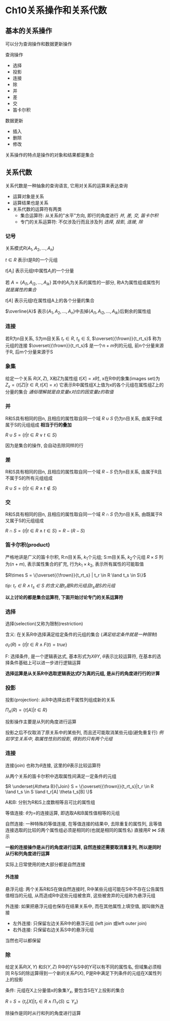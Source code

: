 # Ch10关系操作和关系代数

## 基本的关系操作
可以分为查询操作和数据更新操作

查询操作
- 选择
- 投影
- 连接
- 除
- 并
- 差
- 交
- 笛卡尔积

数据更新
- 插入
- 删除
- 修改

关系操作的特点是操作的对象和结果都是集合

## 关系代数
关系代数是一种抽象的查询语言, 它用对关系的运算来表达查询
- 运算对象是关系
- 运算结果也是关系
- 关系代数的运算符有两类
  - 集合运算符: 从关系的"水平"方向, 即行的角度进行 *并, 差, 交, 笛卡尔积*
  - 专门的关系运算符: 不仅涉及行而且涉及列 *选择, 投影, 连接, 除*

### 记号

关系模式$R(A_1, A_2,..., A_n)$

$t\in{R}$ 表示t是R的一个元组

$t[A_i]$ 表示元组t中属性$A_i$的一个分量

若 $A=\{A_{i1},A_{i2},..., A_{ik}\}$ 其中的$A_i$为关系的属性的一部分, 称A为属性组或属性列 *就是属性的集合*

$t[A]$ 表示元组t在属性组A上的各个分量的集合

$\overline{A}$ 表示$\{A_1, A_2, ..., A_n\}$中去掉$\{A_{i1},A_{i2},..., A_{ik}\}$后剩余的属性组


### 连接
若R为n目关系, S为m目关系 $t_r\in{R}$, $t_s\in{S}$, $\overset{{\frown}}{t_rt_s}$ 称为元组的连接
$\overset{{\frown}}{t_rt_s}$ 是一个$n+m$列的元组, 前n个分量来源于R, 后m个分量来源于S

### 象集
给定一个关系 $R(X, Z)$, X和Z为属性组
$t[X] = x$时, x在R中的象集(images set)为
$Z_x=\{t[Z]|t\in{R}, t[X]=x \}$
它表示R中属性组X上值为x的各个元组在属性组Z上的分量的集合
*通俗理解就是自变量x对应的因变量z的取值*

### 并
R和S具有相同的目n, 且相应的属性取自同一个域
$R\cup{S}$ 仍为n目关系, 由属于R或属于S的元组组成 **相当于行的叠加**

$R \cup{S} = \{t | t\in R \lor t\in S\}$

因为是集合的操作, 会自动去除同样的行

### 差
R和S具有相同的目n, 且相应的属性取自同一个域
$R - S$ 仍为n目关系, 由属于R且不属于S的所有元组组成

$R \cup{S} = \{t | t\in R \land t\notin S\}$


### 交
R和S具有相同的目n, 且相应的属性取自同一个域
$R \cap S$ 仍为n目关系, 由既属于R又属于S的元组组成

$R \cap{S} = \{t | t\in R \land t\in S\} = R - (R-S)$

### 笛卡尔积(product)
严格地讲是广义的笛卡尔积, R:n目关系, $k_1$个元组; S:m目关系, $k_2$个元组
$R \times S$ 列为$(n+m)$, 表示属性集合的扩充, 行为$k_1 \times k_2$, 表示所有属性的可能取值

$R\times S = \{\overset{{\frown}}{t_rt_s} | t_r \in R \land t_s \in S\}$

*tip: $t_r \in R \land t_s \in S$ 的含义是$t_r$是R的元组且$t_s$是S的元组*



**以上讨论的都是集合运算符, 下面开始讨论专门的关系运算符**

### 选择
选择(selection)又称为限制(restriction)

含义: 在关系R中选择满足给定条件的元组的集合 (*满足给定条件就是一种限制*)

$\sigma_F(R) = \{t|t\in R \land F(t)=true\}$

F: 选择条件, 是一个逻辑表达式, 基本形式为$X \theta Y$, $\theta$表示比较运算符, 在基本的选择条件基础上可以进一步进行逻辑运算

**选择运算是从关系R中选取逻辑表达式F为真的元组, 是从行的角度进行行的计算**

### 投影
投影(projection): 从R中选择出若干属性列组成新的关系

$\Pi_A(R) = \{t[A] | t\in R \}$

投影操作主要是从列的角度进行运算

投影之后不仅取消了原关系中的某些列, 而且还可能取消某些元组(避免重复行) *例如学生关系中, 取属性性别的投影, 得到的只有两个元组*

### 连接
连接(join) 也称为$\theta$连接, 这里的$\theta$表示比较运算符

从两个关系的笛卡尔积中选取属性间满足一定条件的元组

$R \underset{A\theta B}{\Join} S = \{\overset{{\frown}}{t_rt_s}|t_r \in R \land t_s \in S \land t_r[A] \theta t_s[B] \}$

A和B: 分别为R和S上度数相等且可比的属性组

等值连接: $\theta$为$=$的连接运算, 即选取A和B属性值相等的元组

自然连接: 一种特殊的等值连接, 在等值连接的结果中, 去除重复的属性列, 且等值连接选取的比较的两个属性组必须是相同的(也就是相同的属性名)
直接用$R\Join S$表示

**一般的连接操作是从行的角度进行运算, 自然连接还需要取消重复列, 所以是同时从行和列角度进行运算**

实际上日常使用的绝大部分都是自然连接

#### 外连接
悬浮元组: 两个关系R和S在做自然连接时, R中某些元组可能在S中不存在公告属性值相当的元组, 从而造成R中这些元组被舍弃, 这些被舍弃的元组称为悬浮元组

外连接: 如果把悬浮元组也保存在结果关系中, 而在其他属性上填空值, 就叫做外连接

- 左外连接: 只保留左边关系R中的悬浮元组 (left join 或left outer join)
- 右外连接: 只保留右边关系S中的悬浮元组

当然也可以都保留

### 除
给定关系$R(X,Y)$ 和$S(Y,Z)$
R中的Y与S中的Y可以有不同的属性名, 但域集必须相同
R与S的除运算得到一个新的关系$P(X)$, P是R中满足下列条件的元组在X属性列上的投影

条件: 元组在X上分量值x的象集$Y_x$, 要包含S在Y上投影的集合

$R \div S = \{t_r[X] | t_r \in R \land \Pi_Y(S) \subseteq Y_x \}$

除操作是同时从行和列的角度进行运算